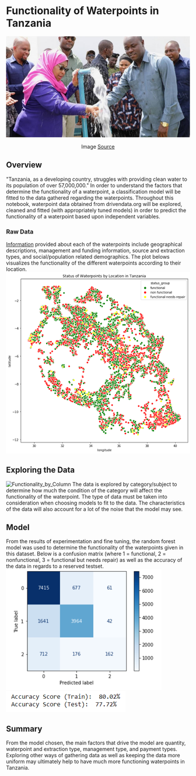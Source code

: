 # Functionality of Waterpoints in Tanzania

![Foundation_Stone_Laying_Ceremony](images/photo1.jpg)
<br><p style="text-align:center;">Image [Source](https://www.maji.go.tz/news/makamu-wa-rais-mhe-samia-suluhu-hassan-aweka-jiwe-la-msingi-mradi-wa-maji-mji-wa-muheza)</p>

## Overview

"Tanzania, as a developing country, struggles with providing clean water to its population of over 57,000,000." In order to understand the factors that determine the functionality of a waterpoint, a classification model will be fitted to the data gathered regarding the waterpoints. Throughout this notebook, waterpoint data obtained from drivendata.org will be explored, cleaned and fitted (with appropriately tuned models) in order to predict the functionality of a waterpoint based upon independent variables.

### Raw Data

[Information](https://www.drivendata.org/competitions/7/pump-it-up-data-mining-the-water-table/page/23/) provided about each of the waterpoints include geographical descriptions, management and funding information, source and extraction types, and social/population related demographics. The plot belows visualizes the functionality of the different waterpoints according to their location.
![Map_of_Waterpoint_Functionality](images/status_by_longlat.png)

## Exploring the Data

![Functionality_by_Column](images/EDA.PNG)
The data is explored by category/subject to determine how much the condition of the category will affect the functionality of the waterpoint. The type of data must be taken into consideration when choosing models to fit to the data. The characteristics of the data will also account for a lot of the noise that the model may see.


## Model

From the results of experimentation and fine tuning, the random forest model was used to determine the functionality of the waterpoints given in this dataset. Below is a confusion matrix (where 1 = functional, 2 = nonfunctional, 3 = functional but needs repair) as well as the accuracy of the data in regards to a reserved testset.
<br>![Confusion_Matrix_for_DT](images/confusion_dt.PNG)
![DT_accuracy](images/accuracy_dt.PNG)


## Summary

From the model chosen, the main factors that drive the model are quantity, waterpoint and extraction type, management type, and payment types. Exploring other ways of gathering data as well as keeping the data more uniform may ultimately help to have much more functioning waterpoints in Tanzania.
